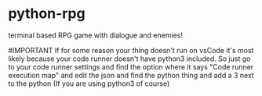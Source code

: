 # python-rpg
terminal based RPG game with dialogue and enemies!


#IMPORTANT
 If for some reason your thing doesn't run on vsCode it's most likely because your code runner doesn't have python3 included. So just go to your code runner settings and find the option where it says "Code runner execution map" and edit the json and find the python thing and add a 3 next to the python (If you are using python3 of course)
